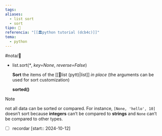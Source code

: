 ```yaml
---
tags: 
aliases:
  - list sort
  - sort
tipo: 📑
referencia: "[[🏛️python tutorial (dcb4c)]]"
tema:
  - python
---
```


#nota/📑




- list.sort(_*_, _key=None_, _reverse=False_)

	__Sort__ the items of the [[📑list (pytt)|list]]  _in place_ (the arguments can be used for sort customization)
	
	 __sorted()__ 


> [!note] 
not all data can be sorted or compared. 
 For instance, `[None, 'hello', 10]` doesn’t sort because __integers__ can’t be compared to __strings__ and `None` can’t be compared to other types.


- [ ] recordar  [start:: 2024-10-12]